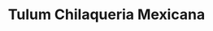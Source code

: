 ---
title: "Tulum Chilaqueria Mexicana"
url: /toronto/tulum-chilaqueria-mexicana/
shop: Leerstehend
---